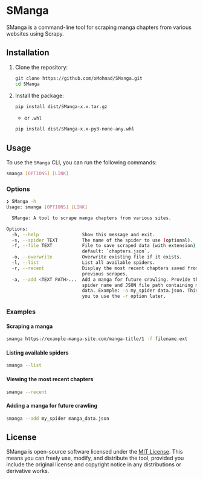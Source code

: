# SManga

SManga is a command-line tool for scraping manga chapters from various websites using Scrapy. 

## Installation

1. Clone the repository:

   ```bash
   git clone https://github.com/xMohnad/SManga.git
   cd SManga
   ```

2. Install the package:
    ```sh
    pip install dist/SManga-x.x.tar.gz
    ```
    
    -   or `.whl`
    
    ```sh
    pip install dist/SManga-x.x-py3-none-any.whl
    ```

## Usage

To use the `SManga` CLI, you can run the following commands:

```bash
smanga [OPTIONS] [LINK]
```

### Options
```bash
❯ SManga -h
Usage: smanga [OPTIONS] [LINK]

  SManga: A tool to scrape manga chapters from various sites.

Options:
  -h, --help                Show this message and exit.
  -s, --spider TEXT         The name of the spider to use (optional).
  -f, --file TEXT           File to save scraped data (with extension),
                            default: `chapters.json`.
  -o, --overwrite           Overwrite existing file if it exists.
  -l, --list                List all available spiders.
  -r, --recent              Display the most recent chapters saved from
                            previous scrapes.
  -a, --add <TEXT PATH>...  Add a manga for future crawling. Provide the
                            spider name and JSON file path containing manga
                            data. Example: -a my_spider data.json. This allows
                            you to use the -r option later.
```

### Examples

#### Scraping a manga

   ```bash
   smanga https://example-manga-site.com/manga-title/1 -f filename.ext
   ```

#### Listing available spiders

   ```bash
   smanga --list
   ```

#### Viewing the most recent chapters

   ```bash
   smanga --recent
   ```

#### Adding a manga for future crawling

   ```bash
   smanga --add my_spider manga_data.json
   ```

## License

SManga is open-source software licensed under the [MIT License](https://opensource.org/licenses/MIT). This means you can freely use, modify, and distribute the tool, provided you include the original license and copyright notice in any distributions or derivative works.
